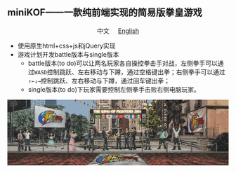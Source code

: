 ## miniKOF——一款纯前端实现的简易版拳皇游戏

<p align="center">中文
     &nbsp;&nbsp;&nbsp;
    <a href="/README.md">English</a>
</p>

- 使用原生html+css+js和jQuery实现
- 游戏计划开发battle版本与single版本
  - battle版本(to do)可以让两名玩家各自操控拳击手对战，左侧拳手可以通过`WASD`控制跳跃、左右移动与下蹲，通过空格键出拳；右侧拳手可以通过`↑←↓→`控制跳跃、左右移动与下蹲，通过回车键出拳；
  - single版本(to do)下玩家需要控制左侧拳手击败右侧电脑玩家。

<p align="center"><img src="/static/img/background/0.gif"></p>
